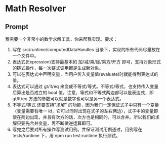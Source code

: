 # Math Resolver

## Prompt
我需要一个非常小的数学求解工具，你来帮我实现。要求：
1. 写在 src/runtime/computedDataHandles 目录下，实现的所有代码尽量放在一个文件中。
2. 表达式(Expression)支持最基本的 加/减/乘/除/乘方/开方 即可，支持对象形式的链式操作，每一次链式调用都是生成新对象。
3. 可以在表达式中声明变量，当用户传入变量值(evaluate)时就能得到表达式的值。
4. 表达式可以通过 gt/lt/eq 来变成不等式/等式。不等式/等式，也支持传入变量后算出是否成立的 bool 值。注意，等式和不等式两边都可以是表达式，即 gt/lt/eq 方法的参数可以就是数字也可以是另一个表达式。
5. 不等式/等式 还要支持"求解" 的功能，因为我们一定保证式子中只有一个变量（变量需要有唯一 id，它可以同时出现在式子的左右两边），式子中的变量即使在两边出现，并且有次方的话，次方也是相同的，可以合并。所以我们的求解只要先合并变量，再不断做逆运算即可。
6. 写完之后要对所有操作写测试用例。并保证测试用例通过，用例写在 tests/runtime 下，用 npm run test:runtime 执行测试。


